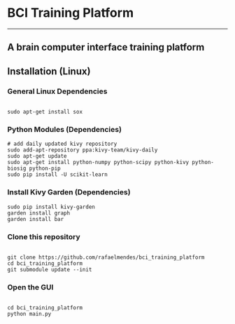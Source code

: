 # BCI Training Platform #
--------------------------------

## A brain computer interface training platform ##

## Installation (Linux) ##


### General Linux Dependencies ###

```shell

sudo apt-get install sox 

```

### Python Modules (Dependencies) ###

```shell
# add daily updated kivy repository
sudo add-apt-repository ppa:kivy-team/kivy-daily
sudo apt-get update
sudo apt-get install python-numpy python-scipy python-kivy python-biosig python-pip
sudo pip install -U scikit-learn

```

### Install Kivy Garden (Dependencies) ###

```shell
sudo pip install kivy-garden
garden install graph
garden install bar

```

### Clone this repository ###

```shell 

git clone https://github.com/rafaelmendes/bci_training_platform
cd bci_training_platform
git submodule update --init

```

### Open the GUI ###

```shell 

cd bci_training_platform
python main.py

```













